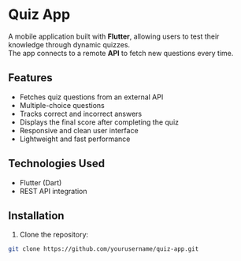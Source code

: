 # Quiz App

A mobile application built with **Flutter**, allowing users to test their knowledge through dynamic quizzes.  
The app connects to a remote **API** to fetch new questions every time.

## Features
- Fetches quiz questions from an external API
- Multiple-choice questions
- Tracks correct and incorrect answers
- Displays the final score after completing the quiz
- Responsive and clean user interface
- Lightweight and fast performance

## Technologies Used
- Flutter (Dart)
- REST API integration

## Installation

1. Clone the repository:
```bash
git clone https://github.com/yourusername/quiz-app.git
